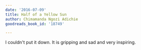```yaml
---
date: '2016-07-09'
title: Half of a Yellow Sun
author: Chimamanda Ngozi Adichie
goodreads_book_id: '18749'

---
```

I couldn't put it down. It is gripping and sad and very inspiring.
